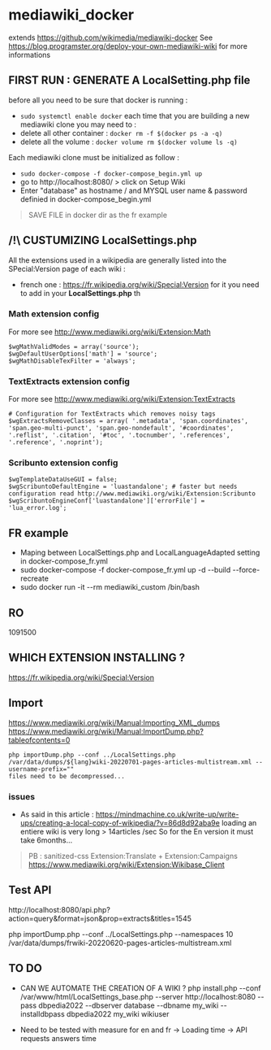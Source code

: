 # mediawiki_docker

extends https://github.com/wikimedia/mediawiki-docker
See https://blog.programster.org/deploy-your-own-mediawiki-wiki for more informations

## FIRST RUN : GENERATE A LocalSetting.php file

before all you need to be sure that docker is running : 
* ``` sudo systemctl enable docker ```
each time that you are building a new mediawiki clone you may need to : 
* delete all other container : ```docker rm -f $(docker ps -a -q)```
* delete all the volume : ```docker volume rm $(docker volume ls -q)```

Each mediawiki clone must be initialized as follow : 
* ``` sudo docker-compose -f docker-compose_begin.yml up ```
* go to http://localhost:8080/ > click on Setup Wiki
* Enter "database" as hostname / and MYSQL user name & password definied in docker-compose_begin.yml
> SAVE FILE in docker dir as the fr example

## /!\ CUSTUMIZING LocalSettings.php

All the extensions used in a wikipedia are generally listed into the SPecial:Version page of each wiki : 
* french one : https://fr.wikipedia.org/wiki/Special:Version
for it you need to add in your **LocalSettings.php** th

### Math extension config

For more see  http://www.mediawiki.org/wiki/Extension:Math
```
$wgMathValidModes = array('source');
$wgDefaultUserOptions['math'] = 'source';
$wgMathDisableTexFilter = 'always';
```

### TextExtracts extension config



For more see  http://www.mediawiki.org/wiki/Extension:TextExtracts
```
# Configuration for TextExtracts which removes noisy tags
$wgExtractsRemoveClasses = array( '.metadata', 'span.coordinates', 'span.geo-multi-punct', 'span.geo-nondefault', '#coordinates', '.reflist', '.citation', '#toc', '.tocnumber', '.references', '.reference', '.noprint');
```
### Scribunto extension config

```
$wgTemplateDataUseGUI = false;
$wgScribuntoDefaultEngine = 'luastandalone'; # faster but needs configuration read http://www.mediawiki.org/wiki/Extension:Scribunto
$wgScribuntoEngineConf['luastandalone']['errorFile'] = 'lua_error.log';
```


## FR example
* Maping between LocalSettings.php and LocalLanguageAdapted setting in docker-compose_fr.yml 
* sudo docker-compose -f docker-compose_fr.yml up -d --build --force-recreate 
* sudo docker run -it --rm mediawiki_custom /bin/bash 

## RO 
1091500
## WHICH EXTENSION INSTALLING ?
https://fr.wikipedia.org/wiki/Special:Version

## Import

https://www.mediawiki.org/wiki/Manual:Importing_XML_dumps
https://www.mediawiki.org/wiki/Manual:ImportDump.php?tableofcontents=0

```
php importDump.php --conf ../LocalSettings.php /var/data/dumps/${lang}wiki-20220701-pages-articles-multistream.xml --username-prefix=""
files need to be decompressed... 
```

### issues 

* As said in this article : https://mindmachine.co.uk/write-up/write-ups/creating-a-local-copy-of-wikipedia/?v=86d8d92aba9e
loading an entiere wiki is very long > 14articles /sec
So for the En version it must take 6months...

> PB : sanitized-css
> Extension:Translate + Extension:Campaigns
https://www.mediawiki.org/wiki/Extension:Wikibase_Client

## Test API

http://localhost:8080/api.php?action=query&format=json&prop=extracts&titles=1545


php importDump.php --conf ../LocalSettings.php --namespaces 10 /var/data/dumps/frwiki-20220620-pages-articles-multistream.xml

## TO DO 
* CAN WE AUTOMATE THE CREATION OF A WIKI ? 
php install.php --conf /var/www/html/LocalSettings_base.php --server http://localhost:8080 --pass dbpedia2022 --dbserver database --dbname my_wiki --installdbpass dbpedia2022 my_wiki wikiuser 

* Need to be tested with measure for en and fr 
-> Loading time
-> API requests answers time
